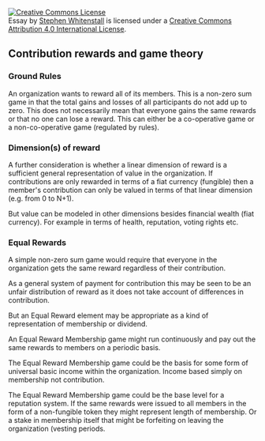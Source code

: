 <a rel="license" href="http://creativecommons.org/licenses/by/4.0/"><img alt="Creative Commons License" style="border-width:0" src="https://i.creativecommons.org/l/by/4.0/88x31.png" /></a><br /><span xmlns:dct="http://purl.org/dc/terms/" href="http://purl.org/dc/dcmitype/Text" property="dct:title" rel="dct:type">Essay</span> by <a xmlns:cc="http://creativecommons.org/ns#" href="https://stephen-rowan.github.io/" property="cc:attributionName" rel="https://stephen-rowan.github.io/">Stephen Whitenstall</a> is licensed under a <a rel="license" href="http://creativecommons.org/licenses/by/4.0/">Creative Commons Attribution 4.0 International License</a>.

## Contribution rewards and game theory

### Ground Rules

An organization wants to reward all of its members.
This is a non-zero sum game in that the total gains and losses of all participants do not add up to zero.
This does not necessarily mean that everyone gains the same rewards or that no one can lose a reward.
This can either be a co-operative game or a non-co-operative game (regulated by rules).

### Dimension(s) of reward

A further consideration is whether a linear dimension of reward is a sufficient general representation of value in the organization. If contributions are only rewarded in terms of a fiat currency (fungible) then a member's contribution can only be valued in terms of that linear dimension (e.g. from 0 to N+1).

But value can be modeled in other dimensions besides financial wealth (fiat currency). For example in terms of health, reputation, voting rights etc.

### Equal Rewards

A simple non-zero sum game would require that everyone in the organization gets the same reward regardless of their contribution.

As a general system of payment for contribution this may be seen to be an unfair distribution of reward as it does not take account of differences in contribution.

But an Equal Reward element may be appropriate as a kind of representation of membership or dividend.

An Equal Reward Membership game might run continuously and pay out the same rewards to members on a periodic basis.

The Equal Reward Membership game could be the basis for some form of universal basic income within the organization. Income based simply on membership not contribution.

The Equal Reward Membership game could be the base level for a reputation system. If the same rewards were issued to all members in the form of a non-fungible token they might represent length of membership. Or a stake in membership itself that might be forfeiting on leaving the organization (vesting periods.






